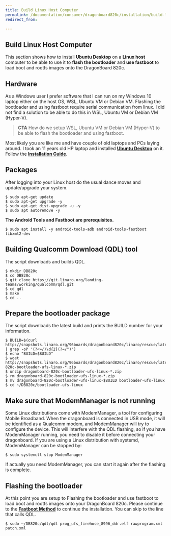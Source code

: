 ```yaml
---
title: Build Linux Host Computer
permalink: /documentation/consumer/dragonboard820c/installation/build-linux-host.md.html
redirect_from:

---
```

## Build Linux Host Computer

This section shows how to install **Ubuntu Desktop** on a **Linux host** computer to be able to use it to **flash the bootloader** and **use fastboot** to load boot and rootfs images onto the DragonBoard 820c.

## Hardware

As a Windows user I prefer software that I can run on my Windows 10 laptop either on the host OS, WSL, Ubuntu VM or Debian VM.
Flashing the bootloader and using fastboot require serial communication from linux.
I did not find a sulution to be able to do this in WSL, Ubuntu VM or Debian VM (Hyper-V).

> **CTA** How do we setup WSL, Ubuntu VM or Debian VM (Hyper-V) to be able to flash the bootloader and using fastboot.  

Most likely you are like me and have couple of old laptops and PCs laying around. I took an 11 years old HP laptop and installed **[Ubuntu Desktop](http://releases.ubuntu.com/16.04.4/ubuntu-16.04.4-desktop-amd64.iso)** on it. Follow the **[Installation Guide](https://tutorials.ubuntu.com/tutorial/tutorial-install-ubuntu-desktop#0)**.

## Packages
After logging into your Linux host do the usual dance moves and update/upgrade your system.

```shell
$ sudo apt-get update
$ sudo apt-get upgrade -y
$ sudo apt-get dist-upgrade -u -y
$ sudo apt autoremove -y
```

**The Android Tools and Fastboot are prerequisites.**

```shell
$ sudo apt install -y android-tools-adb android-tools-fastboot libxml2-dev
```

## Building Qualcomm Download (QDL) tool
The script downloads and builds QDL.

```shell
$ mkdir DB820c
$ cd DB820c
$ git clone https://git.linaro.org/landing-teams/working/qualcomm/qdl.git
$ cd qdl
$ make
$ cd ..
```

## Prepare the bootloader package
The script downloads the latest build and prints the BUILD number for your information.

```shell
$ BUILD=$(curl http://snapshots.linaro.org/96boards/dragonboard820c/linaro/rescue/latest/ | grep -oP '(?<=/)\d{2}(?=/")')
$ echo "BUILD=$BUILD"
$ wget http://snapshots.linaro.org/96boards/dragonboard820c/linaro/rescue/latest/dragonboard-820c-bootloader-ufs-linux-*.zip
$ unzip dragonboard-820c-bootloader-ufs-linux-*.zip
$ rm dragonboard-820c-bootloader-ufs-linux-*.zip
$ mv dragonboard-820c-bootloader-ufs-linux-$BUILD bootloader-ufs-linux
$ cd ~/DB820c/bootloader-ufs-linux
```

## Make sure that ModemManager is not running

Some Linux distributions come with ModemManager, a tool for configuring Mobile Broadband.
When the dragonboard is connected in USB mode, it will be identified as a Qualcomm modem,
and ModemManager will try to configure the device. This will interfere with the QDL flashing,
so if you have ModemManager running, you need to disable it before connecting your dragonboard.
If you are using a Linux distribution with systemd, ModemManager can be stopped by:

```shell
$ sudo systemctl stop ModemManager
```

If actually you need ModemManager, you can start it again after the flashing is complete.

## Flashing the bootloader

At this point you are setup to Flashing the bootloader and use fastboot to load boot and rootfs images onto your DragonBoard 820c.
Please continue to the **[Fastboot Method](linux-fastboot.md)** to continue the installation. You can skip to the line that calls QDL.

```shell
$ sudo ~/DB820c/qdl/qdl prog_ufs_firehose_8996_ddr.elf rawprogram.xml patch.xml
```

  

